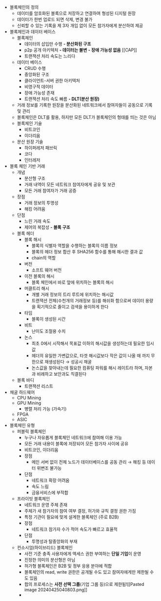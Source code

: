 - 블록체인의 정의
	- 데이터를 암호화된 블록으로 저장하고 연결하여 형성된 디지털 원장
	- 데이터가 한번 업로드 되면 삭제, 변경 불가
	- 신뢰할 수 있는 기록을 제 3자 개입 없이 모든 참가자에게 분산하여 제공
- 블록체인과 데이터 베이스
	- 블록체인
		- 데이터의 삽입만 수행
		**- 분산화된 구조**
		- p2p 공개 아키텍처
		**- 데이터는 불변**
		**- 장애 가능성 없음** [[CAP]]
		- 트랜잭션 처리 속도는 느리다
	- 데이터 베이스
		- CRUD 수행
		- 중앙화된 구조
		- 클라이언트-서버 권한 아키텍처
		- 비영구적 데이터
		- 장애 가능성 존재
		- 트랜잭션 처리 속도 빠름
**- DLT(분산 원장)**
	- 거래 정보를 기록한 원장을 분산화된 네트워크에서 참여자들이 공동으로 기록 및 관리
	- 블록체인은 DLT를 활용, 하지만 모든 DLT가 블록체인의 형태를 띄는 것은 아님
	- 블록체인 기술
		- 비트코인
		- 이더리움
	- 분산 원장 기술
		- 하이퍼레저 패브릭
		- 코다
		- 인터레저
- 블록 체인 기반 거래
	- 개념
		- 분산형 구조
		- 거래 내역이 모든 네트워크 참여자에게 공유 및 보관
		- 모든 거래 참여자가 거래 공증
	- 장점
		- 거래 정보의 투명성
		- 해킹 어려움
	- 단점
		- 느린 거래 속도
		- 제어의 복잡성
**- 블록 구조**
	- 블록 헤더
		- 블록 해시
			- 블록의 식별자 역할을 수행하는 블록의 이름 정보
			- 블록의 헤더 정보 합산 후 SHA256 함수를 통해 해시한 결과 값
			- chain의 역할
		- 버전 
			- 소프트 웨어 버전
		- 이전 블록의 해시
			- 블록 체인에서 바로 앞에 위치하는 블록의 해시
		- 머클트리 해시
			- 개별 거래 정보의 트리 루트에 위치하는 해시값
			- 트랜잭션 전체(수천개의 거래정보 등)를 해쉬화 함으로써 데이터 용량을 획기적으로 줄이고 검색을 용이하게 한다
		- 타임
			- 블록이 생성된 시간
		- 비트
			- 난이도 조절용 수치
		- 논스
			- 최초 0에서 시작해서 목표값 이하의 해시값을 생성하는데 필요한 임시값
			- 헤더의 유일한 가변값으로, 타겟 해시값보다 작은 값이 나올 때 까지 무한으로 재생성된다
			  → 성공시 채굴
			- 논스값을 찾아내는데 필요한 컴퓨팅 파워를 해시 레이트라 하며, 자본과 비례하고 보안과도 직결된다
	- 블록 바디
		- 트랜잭션 리스트
- 채굴 하드웨어
	- CPU Mining
	- GPU Mining
		- 병렬 처리 가능 (가속기)
	- FPGA
	- ASIC
- 블록체인 유형
	- 퍼블릭 블록체인
		- 누구나 자유롭게 블록체인 네트워크에 참여해 이용 가능
		- 모든 거래 내용이 블록에 저장되어 모든 참가자 사이에 공유
		- 비트코인, 이더리움
		- 장점
			- 메인 서버 없이 전체 노드가 데이터베이스를 공동 관리 → 해킹 등 데이터 위변조 불가능
		- 단점
			- 네트워크 확장 어려움
			- 속도 느림 
			- 금융서비스에 부적합
	- 프라이빗 블록체인
		- 네트워크 운영 주체 존재
		- 주체가 새 참가자의 참여 여부 결정, 허가와 규칙 결정 권한 가짐 
		- 특정 기관이 필요에 맞게 설계한 블록체인 (주로 B2B)
		- 장점
			- 네트워크 참가자 수가 적어 속도가 빠르고 효율적
		- 단점
			- 투명성과 탈중앙화의 부재
	- 컨소시엄(하이브리드) 블록체인
		- 사전 기준 충족 사용자에게 액세스 권한 부여하는 **단일 기업**이 운영
		- 진정한 의미의 분산형은 아님
		- 허가형 블록체인은 B2B 및 정부 응용 분야에 적합
		- 블록체인의 read, write 권한은 공개될 수도 있고 참여자에게만 제한될 수도 있음
		- 합의 프로세스는 **사전 선택 그룹**(기업 그룹 등)으로 제한됨![[Pasted image 20240425040803.png]]
		- 